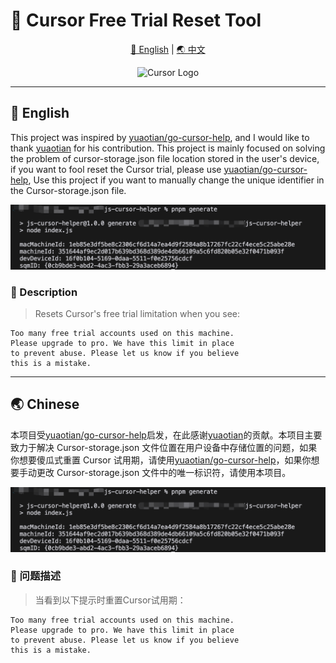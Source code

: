 # 🚀 Cursor Free Trial Reset Tool

<div align="center">

[🌟 English](#english) | [🌏 中文](#chinese)

<img src="https://ai-cursor.com/wp-content/uploads/2024/09/logo-cursor-ai-png.webp" alt="Cursor Logo" width="120"/>

</div>

---

## 🌟 English

This project was inspired by [yuaotian/go-cursor-help](https://github.com/yuaotian/go-cursor-help/), and I would like to thank [yuaotian](https://github.com/yuaotian) for his contribution. This project is mainly focused on solving the problem of cursor-storage.json file location stored in the user's device, if you want to fool reset the Cursor trial, please use [yuaotian/go-cursor-help](https://github.com/yuaotian/go-cursor-help/), Use this project if you want to manually change the unique identifier in the Cursor-storage.json file.

<img src="./public/demo.png" alt="using js-cursor-helper" width="600"/>


### 📝 Description

> Resets Cursor's free trial limitation when you see:

```text
Too many free trial accounts used on this machine.
Please upgrade to pro. We have this limit in place
to prevent abuse. Please let us know if you believe
this is a mistake.
```

---

## 🌏 Chinese

本项目受[yuaotian/go-cursor-help](https://github.com/yuaotian/go-cursor-help/)启发，在此感谢[yuaotian](https://github.com/yuaotian)的贡献。本项目主要致力于解决 Cursor-storage.json 文件位置在用户设备中存储位置的问题，如果你想要傻瓜式重置 Cursor 试用期，请使用[yuaotian/go-cursor-help](https://github.com/yuaotian/go-cursor-help/)，如果你想要手动更改 Cursor-storage.json 文件中的唯一标识符，请使用本项目。

<img src="./public/demo.png" alt="using js-cursor-helper" width="600"/>


### 📝 问题描述

> 当看到以下提示时重置Cursor试用期：

```text
Too many free trial accounts used on this machine.
Please upgrade to pro. We have this limit in place
to prevent abuse. Please let us know if you believe
this is a mistake.
```